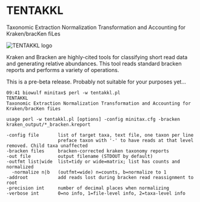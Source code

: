# TENTAKKL
Taxonomic Extraction Normalization Transformation and Accounting for Kraken/bracKen fiLes

![TENTAKKL logo](tentakkle_logo.png)

Kraken and Bracken are highly-cited tools for classifying short read data and generating relative abundances. This tool reads standard bracken reports and performs a variety of operations.

This is a pre-beta release. Probably not suitable for your purposes yet...

```
09:41 biowulf minitax$ perl -w tentakkl.pl 
TENTAKKL
Taxonomic Extraction Normalization Transformation and Accounting for Kraken/bracKen fiLes

usage perl -w tentakkl.pl [options] -config minitax.cfg -bracken kraken_output/*_bracken.kreport

-config file       list of target taxa, text file, one taxon per line
                   preface taxon with '-' to have reads at that level removed. Child taxa unaffected
-bracken files     bracken-corrected kraken taxonomy reports
-out file          output filename (STDOUT by default)
-outfmt list|wide  list=tidy or wide=matrix; list has counts and normalized
  -normalize n|b   (outfmt=wide) n=counts, b=normalize to 1
-addroot           add reads lost during bracken read reassignment to root
-precision int     number of decimal places when normalizing
-verbose int       0=no info, 1=file-level info, 2=taxa-level info
```
